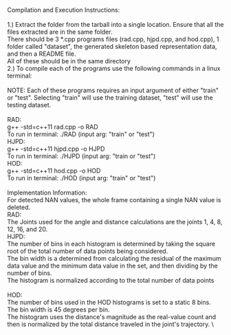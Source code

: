 Compilation and Execution Instructions: \
\
1.) Extract the folder from the tarball into a single location. Ensure that all the files extracted are in the same folder. \
There should be  3 *.cpp programs files (rad.cpp, hjpd.cpp, and hod.cpp), 1 folder called "dataset", the generated skeleton based representation data, and then a README file. \
All of these should be in the same directory \
2.) To compile each of the programs use the following commands in a linux terminal: \
\
NOTE: Each of these programs requires an input argument of either "train" or "test". Selecting "train" will use the training dataset, "test" will use the testing dataset. \
\
RAD: \
g++ -std=c++11 rad.cpp -o RAD \
To run in terminal: ./RAD (input arg: "train" or "test") \
HJPD: \
g++ -std=c++11 hjpd.cpp -o HJPD  \
To run in terminal: ./HJPD (input arg: "train or "test")\
HOD: \
g++ -std=c++11 hod.cpp -o HOD \
To run in terminal: ./HOD (input arg: "train" or "test") \
\
Implementation Information: \
For detected NAN values, the whole frame containing a single NAN value is deleted. \
RAD: \
The Joints used for the angle and distance calculations are the joints 1, 4, 8, 12, 16, and 20. \
HJPD: \
The number of bins in each histogram is determined by taking the square root of the total number of data points being considered.\
The bin width is a determined from calculating the residual of the maximum data value and the minimum data value in the set, and then dividing by the number of bins. \
The histogram is normalized according to the total number of data points \
\
HOD: \
The number of bins used in the HOD histograms is set to a static 8 bins. \
The bin width is 45 degrees per bin. \
The histogram uses the distance's magnitude as the real-value count and then is normalized by the total distance traveled in the joint's trajectory. \
